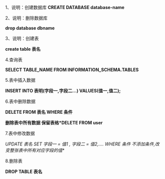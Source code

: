 1、说明：创建数据库
**CREATE DATABASE database-name** 

2、说明：删除数据库

**drop database dbname**

3、说明：创建表

**create table 表名**

4.查询表

**SELECT TABLE_NAME FROM INFORMATION_SCHEMA.TABLES**

5.表中插入数据

**INSERT INTO 表明(字段一,字段二...) VALUES(值一,值二);**

6.表中删除数据

**DELETE FROM 表名 WHERE 条件**

**删除表中所有数据  保留表格*DELETE FROM user**

7.表中修改数据

**UPDATE 表名 SET 字段一 = 值1 , 字段二 = 值2,.... WHERE 条件* 不添加条件,改变整张表中所有对应字段的值**

8.删除表

**DROP TABLE 表名**







